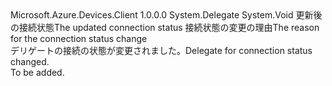 <Type Name="ConnectionStatusChangesHandler" FullName="Microsoft.Azure.Devices.Client.ConnectionStatusChangesHandler">
  <TypeSignature Language="C#" Value="public delegate void ConnectionStatusChangesHandler(ConnectionStatus status, ConnectionStatusChangeReason reason);" />
  <TypeSignature Language="ILAsm" Value=".class public auto ansi sealed ConnectionStatusChangesHandler extends System.MulticastDelegate" />
  <TypeSignature Language="DocId" Value="T:Microsoft.Azure.Devices.Client.ConnectionStatusChangesHandler" />
  <TypeSignature Language="VB.NET" Value="Public Delegate Sub ConnectionStatusChangesHandler(status As ConnectionStatus, reason As ConnectionStatusChangeReason)" />
  <TypeSignature Language="F#" Value="type ConnectionStatusChangesHandler = delegate of ConnectionStatus * ConnectionStatusChangeReason -&gt; unit" />
  <AssemblyInfo>
    <AssemblyName>Microsoft.Azure.Devices.Client</AssemblyName>
    <AssemblyVersion>1.0.0.0</AssemblyVersion>
  </AssemblyInfo>
  <Base>
    <BaseTypeName>System.Delegate</BaseTypeName>
  </Base>
  <Parameters>
    <Parameter Name="status" Type="Microsoft.Azure.Devices.Client.ConnectionStatus" />
    <Parameter Name="reason" Type="Microsoft.Azure.Devices.Client.ConnectionStatusChangeReason" />
  </Parameters>
  <ReturnValue>
    <ReturnType>System.Void</ReturnType>
  </ReturnValue>
  <Docs>
    <param name="status"><span data-ttu-id="a09dd-101">更新後の接続状態</span><span class="sxs-lookup"><span data-stu-id="a09dd-101">The updated connection status</span></span></param>
    <param name="reason"><span data-ttu-id="a09dd-102">接続状態の変更の理由</span><span class="sxs-lookup"><span data-stu-id="a09dd-102">The reason for the connection status change</span></span></param>
    <summary>
            <span data-ttu-id="a09dd-103">デリゲートの接続の状態が変更されました。</span><span class="sxs-lookup"><span data-stu-id="a09dd-103">Delegate for connection status changed.</span></span>
            </summary>
    <remarks>To be added.</remarks>
  </Docs>
</Type>